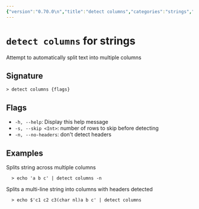 ```yaml
---
{"version":"0.70.0\n","title":"detect columns","categories":"strings","usage":"Attempt to automatically split text into multiple columns\n"}
---
```

<!-- THIS FILE IS GENERATED BY update_book_commands.cjs USING NUSHELL'S HELP COMMANDS.
REFRAIN FROM EDITING IT MANUALLY.-->
# <code>detect columns</code> for strings

<div class='command-title'>Attempt to automatically split text into multiple columns</div>

## Signature

```> detect columns {flags}```

## Flags

 * ```-h, --help```: Display this help message
 * ```-s, --skip <Int>```: number of rows to skip before detecting
 * ```-n, --no-headers```: don't detect headers
## Examples

  Splits string across multiple columns
```shell
  > echo 'a b c' | detect columns -n
```
  Splits a multi-line string into columns with headers detected
```shell
  > echo $'c1 c2 c3(char nl)a b c' | detect columns
```


